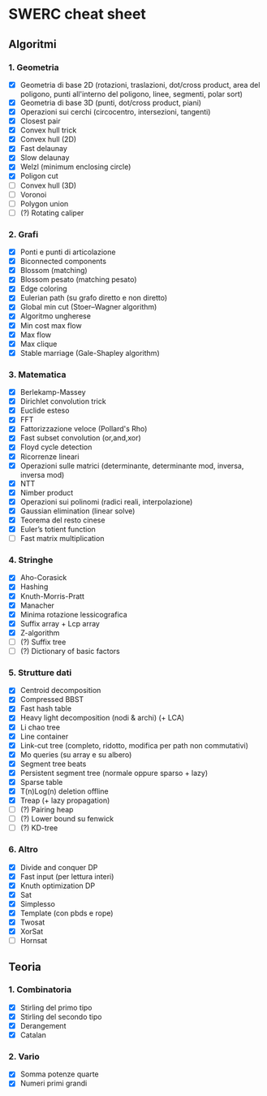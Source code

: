 # SWERC cheat sheet

## Algoritmi

### 1. Geometria

- [x] Geometria di base 2D (rotazioni, traslazioni, dot/cross product, area del poligono, punti all'interno del poligono, linee, segmenti, polar sort)
- [x] Geometria di base 3D (punti, dot/cross product, piani)
- [x] Operazioni sui cerchi (circocentro, intersezioni, tangenti)
- [x] Closest pair
- [x] Convex hull trick
- [x] Convex hull (2D)
- [x] Fast delaunay 
- [x] Slow delaunay
- [x] Welzl (minimum enclosing circle)
- [x] Poligon cut
- [ ] Convex hull (3D)
- [ ] Voronoi
- [ ] Polygon union
- [ ] (?) Rotating caliper

### 2. Grafi

- [x] Ponti e punti di articolazione
- [x] Biconnected components
- [x] Blossom (matching)
- [x] Blossom pesato (matching pesato)
- [x] Edge coloring
- [x] Eulerian path (su grafo diretto e non diretto)
- [x] Global min cut (Stoer–Wagner algorithm)
- [x] Algoritmo ungherese
- [x] Min cost max flow
- [x] Max flow
- [x] Max clique
- [x] Stable marriage (Gale-Shapley algorithm)

### 3. Matematica

- [x] Berlekamp-Massey
- [x] Dirichlet convolution trick
- [x] Euclide esteso
- [x] FFT
- [x] Fattorizzazione veloce (Pollard's Rho)
- [x] Fast subset convolution (or,and,xor)
- [x] Floyd cycle detection
- [x] Ricorrenze lineari
- [x] Operazioni sulle matrici (determinante, determinante mod, inversa, inversa mod)
- [x] NTT
- [x] Nimber product
- [x] Operazioni sui polinomi (radici reali, interpolazione)
- [x] Gaussian elimination (linear solve)
- [x] Teorema del resto cinese
- [x] Euler’s totient function
- [ ] Fast matrix multiplication

### 4. Stringhe

- [x] Aho-Corasick
- [x] Hashing
- [x] Knuth-Morris-Pratt
- [x] Manacher
- [x] Minima rotazione lessicografica
- [x] Suffix array + Lcp array
- [x] Z-algorithm
- [ ] (?) Suffix tree
- [ ] (?) Dictionary of basic factors

### 5. Strutture dati

- [x] Centroid decomposition
- [x] Compressed BBST
- [x] Fast hash table
- [x] Heavy light decomposition (nodi & archi) (+ LCA)
- [x] Li chao tree
- [x] Line container
- [x] Link-cut tree (completo, ridotto, modifica per path non commutativi)
- [x] Mo queries (su array e su albero)
- [x] Segment tree beats
- [x] Persistent segment tree (normale oppure sparso + lazy)
- [x] Sparse table
- [x] T(n)Log(n) deletion offline
- [x] Treap (+ lazy propagation)
- [ ] (?) Pairing heap
- [ ] (?) Lower bound su fenwick
- [ ] (?) KD-tree

### 6. Altro

- [x] Divide and conquer DP
- [x] Fast input (per lettura interi)
- [x] Knuth optimization DP
- [x] Sat
- [x] Simplesso
- [x] Template (con pbds e rope)
- [x] Twosat
- [x] XorSat
- [ ] Hornsat

## Teoria

### 1. Combinatoria

- [x] Stirling del primo tipo
- [x] Stirling del secondo tipo
- [x] Derangement
- [x] Catalan

### 2. Vario
- [x] Somma potenze quarte
- [x] Numeri primi grandi 
